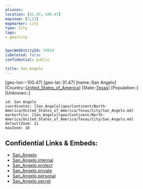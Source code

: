 ```yaml
---
aliases: 
location: [31.47,-100.47]
mapzoom: [7,12] 
mapmarker: city 
type: City
tags:
- geo/City


SpocWebEntityId: 33910
isDeleted: false
confidential: public

title: San_Angelo
---
```

[geo-lon::-100.47]
[geo-lat::31.47]
[name::San Angelo]
[Country::[United_States_of_America](geo/Continent/North-America/United_States_of_America.md)]
[State::[Texas](geo/Continent/North-America/United_States_of_America/Texas.md)]
[Population::]
[Unknown::]


```leaflet
id: San Angelo
coordinates: [San_Angelo](geo/Continent/North-America/United_States_of_America/Texas/City/San_Angelo.md)
markerFile: [San_Angelo](geo/Continent/North-America/United_States_of_America/Texas/City/San_Angelo.md)
defaultZoom: 11 
maxZoom: 18
```


## Confidential Links & Embeds: 
- [San_Angelo](../../../../../../../_public/geo/Continent/North-America/United_States_of_America/Texas/City/San_Angelo.md) 
- [San_Angelo.internal](../../../../../../../_internal/geo/Continent/North-America/United_States_of_America/Texas/City/San_Angelo.internal.md) 
- [San_Angelo.protect](../../../../../../../_protect/geo/Continent/North-America/United_States_of_America/Texas/City/San_Angelo.protect.md) 
- [San_Angelo.private](../../../../../../../_private/geo/Continent/North-America/United_States_of_America/Texas/City/San_Angelo.private.md) 
- [San_Angelo.personal](../../../../../../../_personal/geo/Continent/North-America/United_States_of_America/Texas/City/San_Angelo.personal.md) 
- [San_Angelo.secret](../../../../../../../_secret/geo/Continent/North-America/United_States_of_America/Texas/City/San_Angelo.secret.md) 
